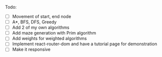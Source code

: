 Todo:

- [ ] Movement of start, end node
- [ ] A\*, BFS, DFS, Greedy
- [ ] Add 2 of my own algorithms
- [ ] Add maze generation with Prim algorithm
- [ ] Add weights for weighted algorithms
- [ ] Implement react-router-dom and have a tutorial page for demonstration
- [ ] Make it responsive
